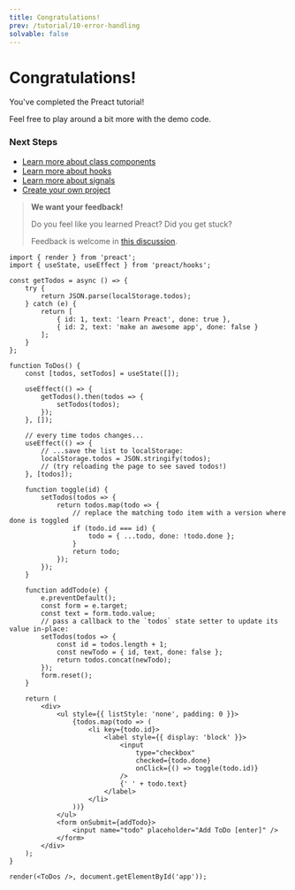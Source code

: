 ```yaml
---
title: Congratulations!
prev: /tutorial/10-error-handling
solvable: false
---
```


# Congratulations!

You've completed the Preact tutorial!

Feel free to play around a bit more with the demo code.

### Next Steps

- [Learn more about class components](/guide/v10/components)
- [Learn more about hooks](/guide/v10/hooks)
- [Learn more about signals](/guide/v10/signals)
- [Create your own project](https://vite.new/preact)

> **We want your feedback!**
>
> Do you feel like you learned Preact? Did you get stuck?
>
> Feedback is welcome in [this discussion](https://github.com/preactjs/preact-www/discussions/815).

```jsx:repl-initial
import { render } from 'preact';
import { useState, useEffect } from 'preact/hooks';

const getTodos = async () => {
	try {
		return JSON.parse(localStorage.todos);
	} catch (e) {
		return [
			{ id: 1, text: 'learn Preact', done: true },
			{ id: 2, text: 'make an awesome app', done: false }
		];
	}
};

function ToDos() {
	const [todos, setTodos] = useState([]);

	useEffect(() => {
		getTodos().then(todos => {
			setTodos(todos);
		});
	}, []);

	// every time todos changes...
	useEffect(() => {
		// ...save the list to localStorage:
		localStorage.todos = JSON.stringify(todos);
		// (try reloading the page to see saved todos!)
	}, [todos]);

	function toggle(id) {
		setTodos(todos => {
			return todos.map(todo => {
				// replace the matching todo item with a version where done is toggled
				if (todo.id === id) {
					todo = { ...todo, done: !todo.done };
				}
				return todo;
			});
		});
	}

	function addTodo(e) {
		e.preventDefault();
		const form = e.target;
		const text = form.todo.value;
		// pass a callback to the `todos` state setter to update its value in-place:
		setTodos(todos => {
			const id = todos.length + 1;
			const newTodo = { id, text, done: false };
			return todos.concat(newTodo);
		});
		form.reset();
	}

	return (
		<div>
			<ul style={{ listStyle: 'none', padding: 0 }}>
				{todos.map(todo => (
					<li key={todo.id}>
						<label style={{ display: 'block' }}>
							<input
								type="checkbox"
								checked={todo.done}
								onClick={() => toggle(todo.id)}
							/>
							{' ' + todo.text}
						</label>
					</li>
				))}
			</ul>
			<form onSubmit={addTodo}>
				<input name="todo" placeholder="Add ToDo [enter]" />
			</form>
		</div>
	);
}

render(<ToDos />, document.getElementById('app'));
```
